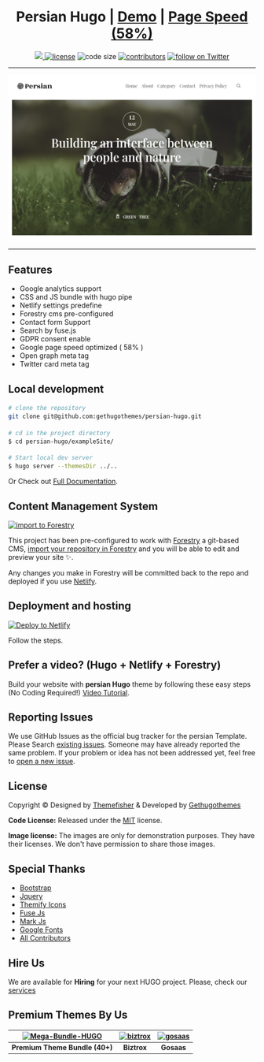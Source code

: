 <h1 align=center> Persian Hugo | <a target="_blank" href="https://demo.gethugothemes.com/persian" rel="nofollow">Demo</a> | <a  target="_blank" href="https://lighthouse-dot-webdotdevsite.appspot.com//lh/html?url=https%3A%2F%2Fdemo.gethugothemes.com%2Fpersian%2F">Page Speed (58%)</a></h1>

<p align=center>
  <a href="https://github.com/gohugoio/hugo/releases/tag/v0.70.0" alt="Contributors">
    <img src="https://img.shields.io/static/v1?label=min-HUGO-version&message=0.70.0&color=f00&logo=hugo" />
  </a>

  <a href="https://github.com/gethugothemes/persian-hugo/blob/master/LICENSE">
    <img src="https://img.shields.io/github/license/gethugothemes/persian-hugo" alt="license"></a>

  <img src="https://img.shields.io/github/languages/code-size/gethugothemes/persian-hugo" alt="code size">

  <a href="https://github.com/gethugothemes/persian-hugo/graphs/contributors">
    <img src="https://img.shields.io/github/contributors/gethugothemes/persian-hugo" alt="contributors"></a>

  <a href="https://twitter.com/intent/follow?screen_name=gethugothemes">
    <img src="https://img.shields.io/twitter/follow/gethugothemes?style=social&logo=twitter"
      alt="follow on Twitter"></a>
</p>

---

<p align="center">

![persian](images/screenshot.png)
</p>

---
## Features
- Google analytics  support
- CSS and JS bundle with hugo pipe
- Netlify settings predefine
- Forestry cms pre-configured
- Contact form Support
- Search by fuse.js
- GDPR consent enable
- Google page speed optimized ( 58% )
- Open graph meta tag
- Twitter card meta tag


## Local development

```bash
# clone the repository
git clone git@github.com:gethugothemes/persian-hugo.git

# cd in the project directory
$ cd persian-hugo/exampleSite/

# Start local dev server
$ hugo server --themesDir ../..
```
Or Check out [Full Documentation](https://docs.gethugothemes.com/persian/?ref=github).

## Content Management System

[![import to
Forestry](https://assets.forestry.io/import-to-forestryK.svg)](https://app.forestry.io/quick-start?repo=gethugothemes/persian-hugo&engine=hugo&version=0.87.0)

This project has been pre-configured to work with [Forestry](https://forestry.io) a git-based CMS, [import your
repository in Forestry](https://app.forestry.io/quick-start?repo=gethugothemes/persian-hugo&engine=hugo&version=0.87.0) and
you will be able to edit and preview your site ✨.

Any changes you make in Forestry will be committed back to the repo and deployed if you use [Netlify](#netlify).

## Deployment and hosting

[![Deploy to
Netlify](https://www.netlify.com/img/deploy/button.svg)](https://app.netlify.com/start/deploy?repository=https://github.com/gethugothemes/persian-hugo)

Follow the steps.

## Prefer a video? (Hugo + Netlify + Forestry)
Build your website with **persian Hugo** theme by following these easy steps (No Coding Required!)
[Video Tutorial](https://youtu.be/ResipmZmpDU).

<!-- reporting issue -->
## Reporting Issues
We use GitHub Issues as the official bug tracker for the persian Template. Please Search [existing
issues](https://github.com/gethugothemes/persian-hugo/issues). Someone may have already reported the same problem.
If your problem or idea has not been addressed yet, feel free to [open a new
issue](https://github.com/gethugothemes/persian-hugo/issues).

<!-- ## persian Hugo theme Powered Websites


View all the websites powered by persian Hugo theme [here](https://github.com/gethugothemes/persian-hugo/wiki/All-persian-hugo-theme-Powered-Websites). Want to submit your own website powered by persian Hugo theme? You can submit it [here](https://github.com/gethugothemes/persian-hugo/discussions/15). -->

<!-- licence -->
## License
Copyright &copy; Designed by [Themefisher](https://themefisher.com) & Developed by
[Gethugothemes](https://gethugothemes.com)

**Code License:** Released under the [MIT](https://github.com/gethugothemes/persian-hugo/blob/master/LICENSE) license.

**Image license:** The images are only for demonstration purposes. They have their licenses. We don't have permission to
share those images.

<!-- resources -->
## Special Thanks
- [Bootstrap](https://getbootstrap.com)
- [Jquery](https://jquery.com)
- [Themify Icons](https://themify.me/themify-icons)
- [Fuse Js](http://fusejs.io)
- [Mark Js](https://markjs.io/)
- [Google Fonts](https://fonts.google.com/)
- [All Contributors](https://github.com/gethugothemes/persian-hugo/graphs/contributors)


## Hire Us
We are available for **Hiring** for your next HUGO project. Please, check our
[services](https://gethugothemes.com/services/?ref=github)

<!-- premium themes -->
## Premium Themes By Us
| [![Mega-Bundle-HUGO](https://demo.gethugothemes.com/thumbnails/bundle.webp)](https://gethugothemes.com/bundle) | [![biztrox](https://demo.gethugothemes.com/thumbnails/biztrox.webp)](https://gethugothemes.com/products/biztrox/) | [![gosaas](https://demo.gethugothemes.com/thumbnails/gosaas.webp)](https://gethugothemes.com/products/gosaas/) |
|:---:|:---:|:---:|
| **Premium Theme Bundle (40+)** | **Biztrox** | **Gosaas** |
